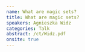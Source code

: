 ```yaml
---
name: What are magic sets?
title: What are magic sets?
speakers: Agnieszka Widz
categories: Talk
abstract: /ct/Widz.pdf
onsite: true
---
```

